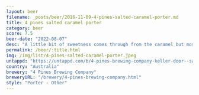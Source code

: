 ```yaml
---
layout: beer
filename: _posts/beer/2016-11-09-4-pines-salted-caramel-porter.md
title: 4 pines salted caramel porter
category: beer
score: 7.5
beer-date: "2022-08-07"
desc: "A little bit of sweetness comes through from the caramel but mostly just an easy porter"
permalink: /beer/:title.html
img: /img/list/4-pines-salted-caramel-porter.jpeg
untappd: "https://untappd.com/b/4-pines-brewing-company-keller-door--salted-caramel-porter/4861826"
country: "Australia"
brewery: "4 Pines Brewing Company"
breweryURL: "/brewery/4-pines-brewing-company.html"
style: "Porter - Other"
---
```

